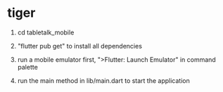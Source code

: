 # tiger

1. cd tabletalk_mobile

2. "flutter pub get" to install all dependencies

3. run a mobile emulator first, ">Flutter: Launch Emulator" in command palette

4. run the main method in lib/main.dart to start the application
